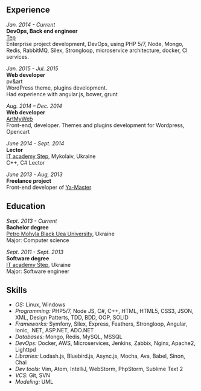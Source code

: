 ## Experience

*Jan. 2014 - Current*  
**DevOps, Back end engineer**  
[Tep](http://tep.io/)  
Enterprise project development, DevOps, using PHP 5/7, Node, Mongo, Redis, RabbitMQ, Silex, Strongloop, microservice architecture, docker, CI services.

*Jan. 2015 - Jul. 2015*  
**Web developer**  
pv&art  
WordPress theme, plugins development.  
Had experience with angular.js, bower, grunt  

*Aug. 2014 – Dec. 2014*  
**Web developer**  
[ArtMyWeb](http://artmyweb.com/)  
Front-end, developer. Themes and plugins development for Wordpress, Opencart  

*June 2014 - Sept. 2014*  
**Lector**  
[IT academy Step](http://itstep.org/), Mykolaiv, Ukraine  
C++, C# Lector  

*June 2013 - Aug, 2013*  
**Freelance project**  
Front-end developer of [Ya-Master](http://ya-master.com.ua/)  

## Education
*Sept. 2013 - Current*  
**Bachelor degree**  
[Petro Mohyla Black Uea University](http://chdu.edu.ua/), Ukraine  
Major: Computer science  

*Sept. 2011 - Sept. 2013*  
**Software degree**  
[IT academy Step](http://itstep.org/), Ukraine  
Major: Software engineer  

## Skills
* *OS:* Linux, Windows
* *Programming:* PHP5/7, Node JS, C#, C++, HTML, HTML5, CSS3, JSON, XML, Design Patterts, TDD, BDD, OOP, SOLID
* *Frameworks:* Symfony, Silex, Express, Feathers, Strongloop, Angular, Ionic, .NET, ASP.NET, ADO.NET
* *Databases:* Mongo, Redis, MySQL, MSSQL
* *DevOps:* Docker, AWS, Microservices, Jenkins, Zabbix, Nginx, Apache2, Lighttpd
* *Libraries:* Lodash.js, Bluebird.js, Async.js, Mocha, Ava, Babel, Sinon, Chai
* *Dev tools:* Vim, Atom, IntelliJ, WebStorm, PhpStorm, Sublime Text 2
* *VCS*: Git, SVN
* *Modeling:* UML

